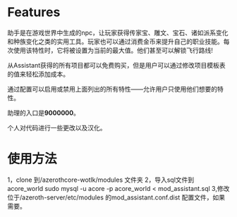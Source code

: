 # Features


助手是在游戏世界中生成的npc，让玩家获得传家宝、雕文、宝石、诸如派系变化和种族变化之类的实用工具。玩家也可以通过消费金币来提升自己的职业技能。每次使用该特性时，它将被设置为当前的最大值。他们甚至可以解锁飞行路线!

从Assistant获得的所有项目都可以免费购买，但是用户可以通过修改项目模板表的值来轻松添加成本。

通过配置可以启用或禁用上面列出的所有特性——允许用户只使用他们想要的特性。

助理的入口是**9000000**。

个人对代码进行一些更改以及汉化。

# 使用方法
1，clone 到/azerothcore-wotlk/modules 文件夹
2，导入sql文件到acore_world 
sudo mysql -u acore -p acore_world < mod_assistant.sql
3,修改位于/azeroth-server/etc/modules  的mod_assistant.conf.dist 配置文件，如果需要。
